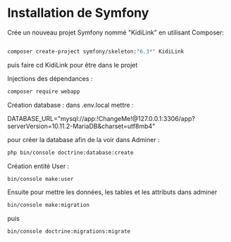 # Installation de Symfony

Crée un nouveau projet Symfony nommé "KidiLink" en utilisant Composer:

```bash

composer create-project symfony/skeleton:"6.3*" KidiLink

```

puis faire cd KidiLink pour être dans le projet

Injections des dépendances :

```bash
composer require webapp
```

Création database : dans .env.local mettre :

DATABASE_URL="mysql://app:!ChangeMe!@127.0.0.1:3306/app?serverVersion=10.11.2-MariaDB&charset=utf8mb4"

pour créer la database afin de la voir dans Adminer :

```bash
php bin/console doctrine:database:create
```

Création entité User :

```bash
bin/console make:user
```

Ensuite pour mettre les données, les tables et les attributs dans adminer

```bash
bin/console make:migration
```

puis

```bash
bin/console doctrine:migrations:migrate
```
